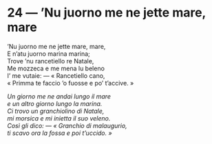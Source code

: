 # 24 — ’Nu juorno me ne jette mare, mare

’Nu juorno me ne jette mare, mare,  
E n’atu juorno marina marina;  
Trove ’nu rancetiello re Natale,  
Me mozzeca e me mena lu beleno  
I’ me vutaie: — « Rancetiello cano,  
« Primma te faccio ’o fuosse e po’ t’accive. »

_Un giorno me ne andai lungo il mare  
e un altro giorno lungo la marina.  
Ci trovo un granchiolino di Natale,  
mi morsica e mi inietta il suo veleno.  
Così gli dico: — « Granchio di malaugurio,  
ti scavo ora la fossa e poi t’uccido. »_

